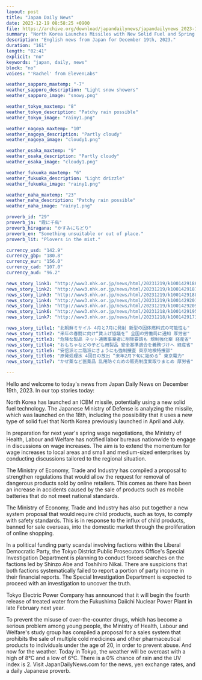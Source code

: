 ```yaml
---
layout: post
title: "Japan Daily News"
date: 2023-12-19 08:58:25 +0900
file: https://archive.org/download/japandailynews/japandailynews_2023-12-19.mp3
summary: "North Korea Launches Missiles with New Solid Fuel and Spring Wage Negotiations Notified Nationwide, & more…"
description: "English news from Japan for December 19th, 2023."
duration: "161"
length: "02:41"
explicit: "no"
keywords: "japan, daily, news"
block: "no"
voices: "'Rachel' from ElevenLabs"

weather_sapporo_maxtemp: "-7"
weather_sapporo_description: "Light snow showers"
weather_sapporo_image: "snowy.png"

weather_tokyo_maxtemp: "8"
weather_tokyo_description: "Patchy rain possible"
weather_tokyo_image: "rainy1.png"

weather_nagoya_maxtemp: "10"
weather_nagoya_description: "Partly cloudy"
weather_nagoya_image: "cloudy1.png"

weather_osaka_maxtemp: "9"
weather_osaka_description: "Partly cloudy"
weather_osaka_image: "cloudy1.png"

weather_fukuoka_maxtemp: "6"
weather_fukuoka_description: "Light drizzle"
weather_fukuoka_image: "rainy1.png"

weather_naha_maxtemp: "23"
weather_naha_description: "Patchy rain possible"
weather_naha_image: "rainy1.png"

proverb_id: "29"
proverb_ja: "霞に千鳥"
proverb_hiragana: "かすみにちどり"
proverb_en: "Something unsuitable or out of place."
proverb_lit: "Plovers in the mist."

currency_usd: "142.9"
currency_gbp: "180.8"
currency_eur: "156.0"
currency_cad: "107.0"
currency_aud: "96.2"

news_story_link1: "http://www3.nhk.or.jp/news/html/20231219/k10014291861000.html"
news_story_link2: "http://www3.nhk.or.jp/news/html/20231219/k10014291871000.html"
news_story_link3: "http://www3.nhk.or.jp/news/html/20231219/k10014291881000.html"
news_story_link4: "http://www3.nhk.or.jp/news/html/20231219/k10014292011000.html"
news_story_link5: "http://www3.nhk.or.jp/news/html/20231219/k10014292091000.html"
news_story_link6: "http://www3.nhk.or.jp/news/html/20231218/k10014291951000.html"
news_story_link7: "http://www3.nhk.or.jp/news/html/20231218/k10014291731000.html"

news_story_title1: "北朝鮮ミサイル 4月と7月に発射 新型の固体燃料式の可能性も"
news_story_title2: "来年の春闘に向け“賃上げ協議を” 全国の労働局に通知 厚労省"
news_story_title3: "危険な製品 ネット通販事業者に削除要請も 規制強化案 経産省"
news_story_title4: "おもちゃなどの子ども用製品 安全基準適合を義務づけへ 経産省"
news_story_title5: "安倍派と二階派にきょうにも強制捜査 東京地検特捜部"
news_story_title6: "原発処理水 4回目の放出 “来年2月下旬に始める” 東京電力"
news_story_title7: "かぜ薬など医薬品 乱用防ぐための販売制度案取りまとめ 厚労省"

---
```


Hello and welcome to today's news from Japan Daily News on December 19th, 2023. In our top stories today:

North Korea has launched an ICBM missile, potentially using a new solid fuel technology. The Japanese Ministry of Defense is analyzing the missile, which was launched on the 18th, including the possibility that it uses a new type of solid fuel that North Korea previously launched in April and July.

In preparation for next year's spring wage negotiations, the Ministry of Health, Labour and Welfare has notified labor bureaus nationwide to engage in discussions on wage increases. The aim is to extend the momentum for wage increases to local areas and small and medium-sized enterprises by conducting discussions tailored to the regional situation.

The Ministry of Economy, Trade and Industry has compiled a proposal to strengthen regulations that would allow the request for removal of dangerous products sold by online retailers. This comes as there has been an increase in accidents caused by the sale of products such as mobile batteries that do not meet national standards.

The Ministry of Economy, Trade and Industry has also put together a new system proposal that would require child products, such as toys, to comply with safety standards. This is in response to the influx of child products, banned for sale overseas, into the domestic market through the proliferation of online shopping.

In a political funding party scandal involving factions within the Liberal Democratic Party, the Tokyo District Public Prosecutors Office's Special Investigation Department is planning to conduct forced searches on the factions led by Shinzo Abe and Toshihiro Nikai. There are suspicions that both factions systematically failed to report a portion of party income in their financial reports. The Special Investigation Department is expected to proceed with an investigation to uncover the truth.

Tokyo Electric Power Company has announced that it will begin the fourth release of treated water from the Fukushima Daiichi Nuclear Power Plant in late February next year.

To prevent the misuse of over-the-counter drugs, which has become a serious problem among young people, the Ministry of Health, Labour and Welfare's study group has compiled a proposal for a sales system that prohibits the sale of multiple cold medicines and other pharmaceutical products to individuals under the age of 20, in order to prevent abuse. And now for the weather. Today in Tokyo, the weather will be overcast with a high of 8°C and a low of 6°C. There is a 0% chance of rain and the UV index is 2.  Visit JapanDailyNews.com for the news, yen exchange rates, and a daily Japanese proverb.
